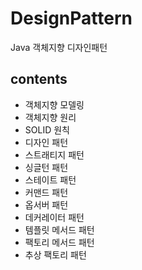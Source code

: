 # DesignPattern #

Java 객체지향 디자인패턴


contents
-
- 객체지향 모델링
- 객체지향 원리
- SOLID 원칙
- 디자인 패턴
- 스트래티지 패턴
- 싱글턴 패턴
- 스테이트 패턴
- 커맨드 패턴
- 옵서버 패턴
- 데커레이터 패턴
- 템플릿 메서드 패턴
- 팩토리 메서드 패턴
- 추상 팩토리 패턴

